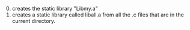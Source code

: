 0. creates the static library "Libmy.a"
1. creates a static library called liball.a from all 
	the .c files that are in the current directory.
